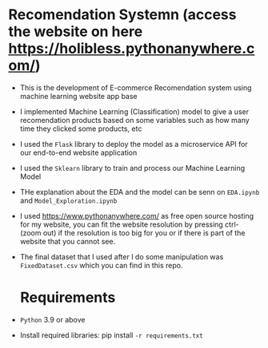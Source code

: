 # Recomendation Systemn (access the website on here https://holibless.pythonanywhere.com/)
* This is the development of E-commerce Recomendation system using machine learning website app base
* I implemented Machine Learning (Classification) model to give a user recomendation products based on some variables such as how many time they clicked some products, etc
* I used the ```Flask``` library to deploy the model as a microservice API for our end-to-end website application
* I used the ```Sklearn``` library to train and process our Machine Learning Model
* THe explanation about the EDA and the model can be senn on ```EDA.ipynb``` and ```Model_Exploration.ipynb```
* I used https://www.pythonanywhere.com/ as free open source hosting for my website, you can fit the website resolution by pressing ctrl- (zoom out) if the resolution is too big for you or if there is part of the website that you cannot see.
* The final dataset that I used after I do some manipulation was ```FixedDataset.csv``` which you can find in this repo.

  # Requirements
* ```Python``` 3.9 or above
* Install required libraries: pip install ```-r requirements.txt```

